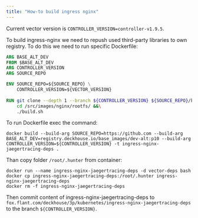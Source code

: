 ```yaml
---
title: "How-to build ingress nginx"
---
```


Current vector version is `CONTROLLER_VERSION=controller-v1.9.5`.

To build ingress-nginx we need to repush used third-party libraries to own registry. To do this we need to run specific Dockerfile:

```dockerfile
ARG BASE_ALT_DEV
FROM $BASE_ALT_DEV
ARG CONTROLLER_VERSION
ARG SOURCE_REPO

ENV SOURCE_REPO=${SOURCE_REPO} \
    CONTROLLER_VERSION=${VECTOR_VERSION}
    
RUN git clone --depth 1 --branch ${CONTROLLER_VERSION} ${SOURCE_REPO}/kubernetes/ingress-nginx.git /src &&\
    cd /src/images/nginx/rootfs/ &&\
    ./build.sh
```

To run Dockerfile exec the command:

```shell
docker build --build-arg SOURCE_REPO=https://github.com --build-arg BASE_ALT_DEV=registry.deckhouse.io/base_images/dev-alt:p10 --build-arg CONTROLLER_VERSION=${CONTROLLER_VERSION} -t ingress-nginx-jaegertracing-deps .
```

Than copy folder `/root/.hunter` from container:

```shell
docker run --name ingress-nginx-jaegertracing-deps -d vector-deps bash
docker cp ingress-nginx-jaegertracing-deps:/root/.hunter ingress-nginx-jaegertracing-deps
docker rm -f ingress-nginx-jaegertracing-deps
```

Then commit content of ingress-nginx-jaegertracing-deps to `fox.flant.com/deckhouse/3p/kubernetes/ingress-nginx-jaegertracing-deps` to the branch `${CONTROLLER_VERSION}`.
